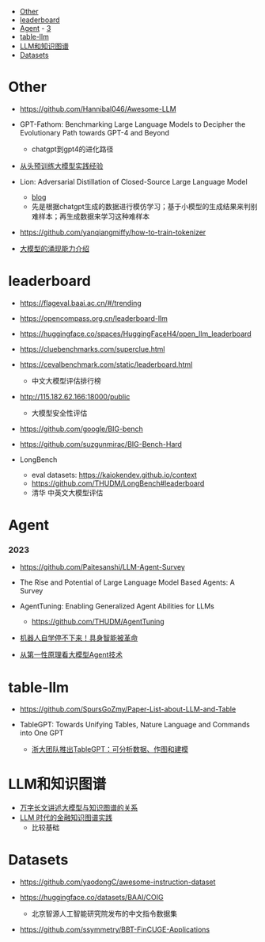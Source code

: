 <!-- TOC -->

- [Other](#other)
- [leaderboard](#leaderboard)
- [Agent](#agent)
        - [3](#3)
- [table-llm](#table-llm)
- [LLM和知识图谱](#llm%E5%92%8C%E7%9F%A5%E8%AF%86%E5%9B%BE%E8%B0%B1)
- [Datasets](#datasets)

<!-- /TOC -->


# Other

- https://github.com/Hannibal046/Awesome-LLM

- GPT-Fathom: Benchmarking Large Language Models to Decipher the Evolutionary Path towards GPT-4 and Beyond
  - chatgpt到gpt4的进化路径

- [从头预训练大模型实践经验](https://mp.weixin.qq.com/s/LvOsS25mSRFWAHYv9IqTyQ)

- Lion: Adversarial Distillation of Closed-Source Large Language Model
  - [blog](https://mp.weixin.qq.com/s/_LQVHMJqPzMzIuM4wsO2Dw)
  - 先是根据chatgpt生成的数据进行模仿学习；基于小模型的生成结果来判别难样本；再生成数据来学习这种难样本

- https://github.com/yanqiangmiffy/how-to-train-tokenizer

- [大模型的涌现能力介绍](https://mp.weixin.qq.com/s/Jymq2ho3VQx7-o6y-JHxeg)

# leaderboard

- https://flageval.baai.ac.cn/#/trending

- https://opencompass.org.cn/leaderboard-llm

- https://huggingface.co/spaces/HuggingFaceH4/open_llm_leaderboard

- https://cluebenchmarks.com/superclue.html

- https://cevalbenchmark.com/static/leaderboard.html
  - 中文大模型评估排行榜

- http://115.182.62.166:18000/public
    - 大模型安全性评估

- https://github.com/google/BIG-bench
- https://github.com/suzgunmirac/BIG-Bench-Hard

- LongBench
  - eval datasets: https://kaiokendev.github.io/context
  - https://github.com/THUDM/LongBench#leaderboard
  - 清华 中英文大模型评估


# Agent

### 2023

- https://github.com/Paitesanshi/LLM-Agent-Survey

- The Rise and Potential of Large Language Model Based Agents: A Survey

- AgentTuning: Enabling Generalized Agent Abilities for LLMs
  - https://github.com/THUDM/AgentTuning


- [机器人自学停不下来！具身智能被革命](https://mp.weixin.qq.com/s/2bQTuwE-k6ukp--XHXIzMg)
- [从第一性原理看大模型Agent技术](https://mp.weixin.qq.com/s/PL-QjlvVugUfmRD4g0P-qQ)

# table-llm

- https://github.com/SpursGoZmy/Paper-List-about-LLM-and-Table

- TableGPT: Towards Unifying Tables, Nature Language and Commands into One GPT
  - [浙大团队推出TableGPT：可分析数据、作图和建模](https://zhuanlan.zhihu.com/p/643198387)


# LLM和知识图谱
- [万字长文讲述大模型与知识图谱的关系](https://zhuanlan.zhihu.com/p/626433991)
- [LLM 时代的金融知识图谱实践](https://zhuanlan.zhihu.com/p/623104680)
  - 比较基础


# Datasets

- https://github.com/yaodongC/awesome-instruction-dataset

- https://huggingface.co/datasets/BAAI/COIG
  - 北京智源人工智能研究院发布的中文指令数据集

- https://github.com/ssymmetry/BBT-FinCUGE-Applications